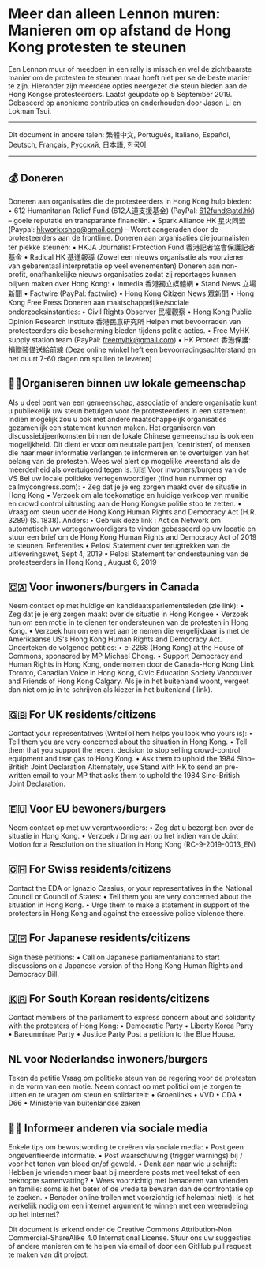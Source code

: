 
# Meer dan alleen Lennon muren: Manieren om op afstand de Hong Kong protesten te steunen

Een Lennon muur of meedoen in een rally is misschien wel de zichtbaarste manier om de protesten te steunen maar hoeft niet per se de beste manier te zijn. Hieronder zijn meerdere opties neergezet die steun bieden aan de Hong Kongse protesteerders. 
Laatst geüpdate op 5 September 2019. Gebaseerd op anonieme contributies en onderhouden door Jason Li en Lokman Tsui.
________________________________________
Dit document in andere talen: 繁體中文, Português, Italiano, Español, Deutsch, Français, Русский, 日本語, 한국어
________________________________________


## 💰 Doneren
Doneren aan organisaties die de protesteerders in Hong Kong hulp bieden:
•	612 Humanitarian Relief Fund (612人道支援基金) (PayPal: 612fund@atd.hk) – goeie reputatie en transparante financiën. 
•	Spark Alliance HK 星火同盟 (Paypal: hkworkxshop@gmail.com) – Wordt aangeraden door de protesteerders aan de frontlinie.
Doneren aan organisaties die journalisten ter plekke steunen:
•	HKJA Journalist Protection Fund 香港記者協會保護記者基金
•	Radical HK 基進報導 (Zowel een nieuws organisatie als voorziener van gebarentaal interpretatie op veel evenementen)
Doneren aan non-profit, onafhankelijke nieuws organisaties zodat zij reportages kunnen blijven maken over Hong Kong:
•	Inmedia 香港獨立媒體網
•	Stand News 立場新聞
•	Factwire (PayPal: factwire)
•	Hong Kong Citizen News 眾新聞
•	Hong Kong Free Press
Doneren aan maatschappelijke/sociale onderzoeksinstanties:
•	Civil Rights Observer 民權觀察
•	Hong Kong Public Opinion Research Institute 香港民意研究所
Helpen met bevoorraden van protesteerders die bescherming bieden tijdens politie acties.
•	Free MyHK supply station team (PayPal: freemyhk@gmail.com)
•	HK Protect 香港保護: 捐贈裝備送給前線 (Deze online winkel  heft een bevoorradingsachterstand en het duurt 7-60 dagen om spullen te leveren)


## 🧓🏻Organiseren binnen uw lokale gemeenschap
Als u deel bent van een gemeenschap, associatie of andere organisatie kunt u publiekelijk uw steun betuigen voor de protesteerders in een statement. Indien mogelijk zou u ook met andere maatschappelijk organisaties gezamenlijk een statement kunnen maken.
Het organiseren van discussiebijeenkomsten binnen de lokale Chinese gemeenschap is ook een mogelijkheid. Dit dient er voor om neutrale partijen, ‘centristen’, of mensen die naar meer informatie verlangen te informeren en te overtuigen van het belang van de protesten. Wees wel alert op mogelijke weerstand als de meerderheid als overtuigend tegen is. 
🇺🇸 Voor  inwoners/burgers van de VS
Bel uw locale politieke vertegenwoordiger (find hun nummer op callmycongress.com):
•	Zeg dat je je erg zorgen maakt over de situatie in Hong Kong
•	Verzoek om ale toekomstige en huidige verkoop van munitie en crowd control uitrusting aan de Hong Kongse politie stop te zetten.
•	Vraag om steun voor de Hong Kong Human Rights and Democracy Act (H.R. 3289) (S. 1838).
Anders:
•	Gebruik deze link : Action Network om automatisch uw vertegenwoordigers te vinden gebasseerd op uw locatie en stuur een brief om de Hong Kong Human Rights and Democracy Act of 2019 te steunen.
Referenties
•	Pelosi Statement over terugtrekken van de uitleveringswet, Sept 4, 2019
•	Pelosi Statement ter ondersteuning van de protesteerders in Hong Kong , August 6, 2019


## 🇨🇦 Voor inwoners/burgers in Canada
Neem contact op met huidige en kandidaatsparlementsleden (zie link):
•	Zeg dat je je erg zorgen maakt over de situatie in Hong Kongee
•	Verzoek hun om een motie in te dienen ter ondersteunen van de protesten in Hong Kong.
•	Verzoek hun om een wet aan te nemen die vergelijkbaar is met de Amerikaanse US's Hong Kong Human Rights and Democracy Act.
Onderteken de volgende petities:
•	e-2268 (Hong Kong) at the House of Commons, sponsored by MP Michael Chong.
•	Support Democracy and Human Rights in Hong Kong, ondernomen door de Canada-Hong Kong Link Toronto, Canadian Voice in Hong Kong, Civic Education Society Vancouver and Friends of Hong Kong Calgary.
Als je in het buitenland woont, vergeet dan niet om je in te schrijven als kiezer in het buitenland ( link).

## 🇬🇧 For UK residents/citizens
Contact your representatives (WriteToThem helps you look who yours is):
•	Tell them you are very concerned about the situation in Hong Kong.
•	Tell them that you support the recent decision to stop selling crowd-control equipment and tear gas to Hong Kong.
•	Ask them to uphold the 1984 Sino–British Joint Declaration
Alternately, use Stand with HK to send an pre-written email to your MP that asks them to uphold the 1984 Sino-British Joint Declaration.


## 🇪🇺 Voor EU bewoners/burgers
Neem contact op met uw verantwoordiers:
•	Zeg dat u bezorgt ben over de situatie in Hong Kong.
•	Verzoek / Dring aan op het indien van de Joint Motion for a Resolution on the situation in Hong Kong (RC-9-2019-0013_EN)

## 🇨🇭 For Swiss residents/citizens
Contact the EDA or Ignazio Cassius, or your representatives in the National Council or Council of States:
•	Tell them you are very concerned about the situation in Hong Kong.
•	Urge them to make a statement in support of the protesters in Hong Kong and against the excessive police violence there.

## 🇯🇵 For Japanese residents/citizens
Sign these petitions:
•	Call on Japanese parliamentarians to start discussions on a Japanese version of the Hong Kong Human Rights and Democracy Bill.

## 🇰🇷 For South Korean residents/citizens
Contact members of the parliament to express concern about and solidarity with the protesters of Hong Kong:
•	Democratic Party
•	Liberty Korea Party
•	Bareunmirae Party
•	Justice Party
Post a petition to the Blue House.

## NL voor Nederlandse inwoners/burgers
Teken de petitie
Vraag om politieke steun van de regering voor de protesten in de vorm van een motie. 
Neem contact op met politici om je zorgen te uitten en te vragen om steun en solidariteit:
•	Groenlinks
•	VVD
•	CDA
•	D66
•	Ministerie van buitenlandse zaken


## 🤳🏼 Informeer anderen via sociale media
Enkele tips om bewustwording te creëren via sociale media:
•	Post geen ongeverifieerde informatie.
•	Post waarschuwing (trigger warnings) bij / voor het tonen van bloed en/of geweld.
•	Denk aan naar wie u schrijft: Hebben je vrienden meer baat bij meerdere posts met veel tekst of een beknopte samenvatting?
•	Wees voorzichtig met benaderen van vrienden en familie: soms is het beter of de vrede te bewaren dan de confrontatie op te zoeken.
•	Benader online trollen met voorzichtig (of helemaal niet): Is het werkelijk nodig om een internet argument te winnen met een vreemdeling op het internet?


Dit document is erkend onder de Creative Commons Attribution-Non Commercial-ShareAlike 4.0 International License.
Stuur ons uw suggesties of andere manieren om te helpen via  email of door een GitHub pull request te maken van dit project.

